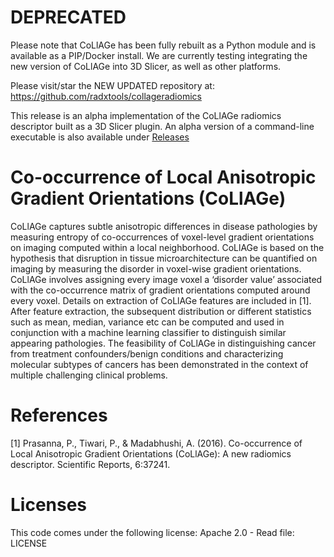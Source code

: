 # DEPRECATED

Please note that CoLlAGe has been fully rebuilt as a Python module and is available as a PIP/Docker install. We are currently testing integrating the new version of CoLlAGe into 3D Slicer, as well as other platforms.

Please visit/star the NEW UPDATED repository at: https://github.com/radxtools/collageradiomics
 
This release is an alpha implementation of the CoLlAGe radiomics descriptor built as a 3D Slicer plugin. An alpha version of a command-line executable is also available under [Releases](https://github.com/ccipd/CoLlAGeSlicerExtension/releases)

# Co-occurrence of Local Anisotropic Gradient Orientations (CoLlAGe)

CoLlAGe captures subtle anisotropic differences in disease pathologies by measuring entropy of co-occurrences of voxel-level gradient orientations on imaging computed within a local neighborhood. CoLlAGe is based on the hypothesis that disruption in tissue microarchitecture can be quantified on imaging by measuring the disorder in voxel-wise gradient orientations. CoLlAGe involves assigning every image voxel a ‘disorder value’ associated with the co-occurrence matrix of gradient orientations computed around every voxel. Details on extraction of CoLlAGe features are included in [1]. After feature extraction, the subsequent distribution or different statistics such as mean, median, variance etc can be computed and used in conjunction with a machine learning classifier to distinguish similar appearing pathologies. The feasibility of CoLlAGe in distinguishing cancer from treatment confounders/benign conditions and characterizing molecular subtypes of cancers has been demonstrated in the context of multiple challenging clinical problems.

# References

[1] Prasanna, P., Tiwari, P., & Madabhushi, A. (2016). Co-occurrence of Local Anisotropic Gradient Orientations (CoLlAGe): A new radiomics descriptor. Scientific Reports, 6:37241.

# Licenses

This code comes under the following license: Apache 2.0 - Read file: LICENSE
